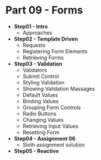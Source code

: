 # Part 09 - Forms


- **Step01 - Intro**
  - Approaches
- **Step02 - Template Driven**
  - Requests
  - Registering Form Elements
  - Retrieving Forms
- **Step03 - Validation**
  - Validators
  - Submit Control
  - Styling Validation
  - Showing Validation Massages
  - Default Values
  - Binding Values
  - Grouping Form Controls
  - Radio Buttons
  - Changing Values
  - Retrieving Input Values
  - Resetting Form
- **Step04 - Assignment 06**
  - Sixth assignment solution
- **Step05 - Reactive**
